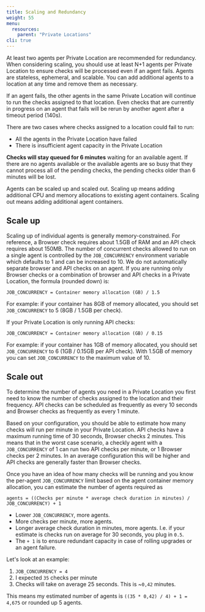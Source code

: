 ```yaml
---
title: Scaling and Redundancy
weight: 55
menu:
  resources:
    parent: "Private Locations"
cli: true
---
```


At least two agents per Private Location are recommended for redundancy. When considering scaling, you should use at
least N+1 agents per Private Location to ensure checks will be processed even if an agent fails.
Agents are stateless, ephemeral, and scalable. You can add additional agents to a location at any time and remove them
as necessary.

If an agent fails, the other agents in the same Private Location will continue to run the checks assigned
to that location. Even checks that are currently in progress on an agent that fails will be rerun by another agent after
a timeout period (140s).

There are two cases where checks assigned to a location could fail to run:

* All the agents in the Private Location have failed
* There is insufficient agent capacity in the Private Location

**Checks will stay queued for 6 minutes** waiting for an available agent. If there are no agents available or the available
agents are so busy that they cannot process all of the pending checks, the pending checks older than 6 minutes will be lost.

Agents can be scaled up and scaled out. Scaling up means adding additional CPU and memory allocations to existing agent containers. Scaling out means adding additional agent containers.

## Scale up

Scaling up of individual agents is generally memory-constrained. For reference, a Browser check requires about 1.5GB of RAM and an API check requires about 150MB. The number of concurrent checks allowed to run on a single agent is controlled by the `JOB_CONCURRENCY` environment variable which defaults to 1 and can be increased to 10. We do not automatically separate browser and API checks on an agent. If you are running only Browser checks or a combination of browser and API checks in a Private Location, the formula (rounded down) is:

`JOB_CONCURRENCY = Container memory allocation (GB) / 1.5`

For example: if your container has 8GB of memory allocated, you should set `JOB_CONCURRENCY` to 5 (8GB / 1.5GB per check).

If your Private Location is only running API checks:

`JOB_CONCURRENCY = Container memory allocation (GB) / 0.15`

For example: if your container has 1GB of memory allocated, you should set `JOB_CONCURRENCY` to 6 (1GB / 0.15GB per API check). With 1.5GB of memory you can set `JOB_CONCURRENCY` to the maximum value of 10.

## Scale out

To determine the number of agents you need in a Private Location you first need to know the number of checks assigned to the location and their frequency. API checks can be scheduled as frequently as every 10 seconds and Browser checks as frequently as every 1 minute.

Based on your configuration, you should be able to estimate how many checks will run per minute in your Private Location.
API checks have a maximum running time of 30 seconds, Browser checks 2 minutes. This means that in the worst case scenario, a checkly agent with a `JOB_CONCURRENCY` of 1 can run two API checks per minute, or 1 Browser checks per 2 minutes.
In an average configuration this will be higher and API checks are generally faster than Browser checks.

Once you have an idea of how many checks will be running and you know the per-agent `JOB_CONCURRENCY` limit based on the agent container memory allocation, you can estimate the number of agents required as

`agents = ((Checks per minute * average check duration in minutes) / JOB_CONCURRENCY) + 1`

- Lower `JOB_CONCURRENCY`, more agents.
- More checks per minute, more agents.
- Longer average check duration in minutes, more agents. I.e. if your estimate is checks run on average for 30 seconds, you plug in `0.5`.
- The `+ 1` is to ensure redundant capacity in case of rolling upgrades or an agent failure.

Let's look at an example:

1. `JOB_CONCURRENCY = 4`
2. I expected `35` checks per minute
3. Checks will take on average 25 seconds. This is ~`0,42` minutes.

This means my estimated number of agents is `((35 * 0,42) / 4) + 1 = 4,675` or rounded up 5 agents.
